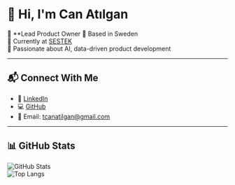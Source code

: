 # 👋 Hi, I'm Can Atılgan

🎯 **Lead Product Owner 
📍 Based in Sweden  
💼 Currently at [SESTEK](https://www.sestek.com/)  
🔭 Passionate about AI, data-driven product development

---

## 📬 Connect With Me

- 🔗 [LinkedIn](https://www.linkedin.com/in/talatcanatilgan/)
- 💻 [GitHub](https://github.com/Jukowsky)
- 📧 Email: tcanatilgan@gmail.com

---

## 📊 GitHub Stats

![GitHub Stats](https://github-readme-stats.vercel.app/api?username=Jukowsky&show_icons=true&theme=tokyonight)  
![Top Langs](https://github-readme-stats.vercel.app/api/top-langs/?username=Jukowsky&layout=compact&theme=tokyonight)

